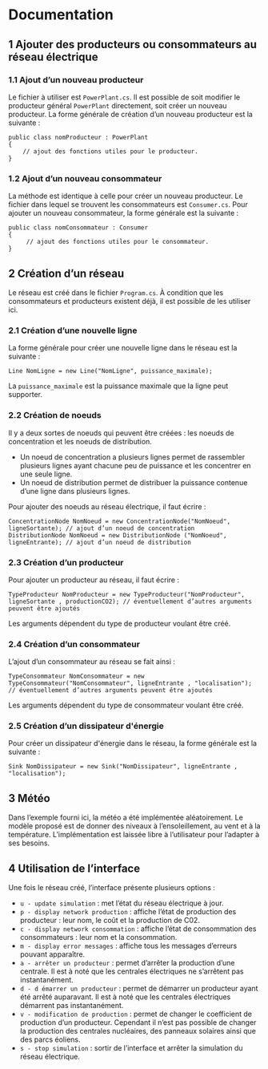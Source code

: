 # Documentation

## 1 Ajouter des producteurs ou consommateurs au réseau électrique

### 1.1 Ajout d’un nouveau producteur

Le fichier à utiliser est `PowerPlant.cs`. Il est possible de soit modifier le producteur général `PowerPlant` directement, soit créer un nouveau producteur.
La forme générale de création d’un nouveau producteur est la suivante :

    public class nomProducteur : PowerPlant
    {
        // ajout des fonctions utiles pour le producteur.
    }

### 1.2 Ajout d’un nouveau consommateur

La méthode est identique à celle pour créer un nouveau producteur. Le fichier dans lequel se trouvent les consommateurs est `Consumer.cs`. Pour ajouter un nouveau consommateur, la forme générale est la suivante :

    public class nomConsommateur : Consumer
    {
         // ajout des fonctions utiles pour le consommateur.
    }

## 2 Création d’un réseau

Le réseau est créé dans le fichier `Program.cs`. À condition que les consommateurs et producteurs existent déjà, il est possible de les utiliser ici.

### 2.1 Création d’une nouvelle ligne

La forme générale pour créer une nouvelle ligne dans le réseau est la suivante :

    Line NomLigne = new Line("NomLigne", puissance_maximale);

La `puissance_maximale` est la puissance maximale que la ligne peut supporter.

### 2.2 Création de noeuds

Il y a deux sortes de noeuds qui peuvent être créées : les noeuds de concentration et les noeuds de distribution.

* Un noeud de concentration a plusieurs lignes permet de rassembler plusieurs lignes ayant chacune peu de puissance et les concentrer en une seule ligne.
* Un noeud de distribution permet de distribuer la puissance contenue d’une ligne dans plusieurs lignes.

Pour ajouter des noeuds au réseau électrique, il faut écrire :

    ConcentrationNode NomNoeud = new ConcentrationNode("NomNoeud", ligneSortante); // ajout d’un noeud de concentration
    DistributionNode NomNoeud = new DistributionNode ("NomNoeud", ligneEntrante); // ajout d’un noeud de distribution

### 2.3 Création d’un producteur

Pour ajouter un producteur au réseau, il faut écrire :

    TypeProducteur NomProducteur = new TypeProducteur("NomProducteur", ligneSortante , productionCO2); // éventuellement d’autres arguments peuvent être ajoutés

Les arguments dépendent du type de producteur voulant être créé.


### 2.4 Création d’un consommateur

L’ajout d’un consommateur au réseau se fait ainsi :

    TypeConsommateur NomConsommateur = new TypeConsommateur("NomConsommateur", ligneEntrante , "localisation"); // éventuellement d’autres arguments peuvent être ajoutés

Les arguments dépendent du type de consommateur voulant être créé.

### 2.5 Création d’un dissipateur d'énergie

Pour créer un dissipateur d'énergie dans le réseau, la forme générale est la suivante :

    Sink NomDissipateur = new Sink("NomDissipateur", ligneEntrante , "localisation");

## 3 Météo

Dans l’exemple fourni ici, la météo a été implémentée aléatoirement. Le modèle proposé est de donner des niveaux à l’ensoleillement, au vent et à la température. L’implémentation est laissée libre à l’utilisateur pour l’adapter à ses besoins.

## 4 Utilisation de l’interface

Une fois le réseau créé, l’interface présente plusieurs options :
* `u - update simulation` : met l’état du réseau électrique à jour.
* `p - display network production` : affiche l’état de production des producteur : leur nom, le coût et la production de C02.
* `c - display network consommation` : affiche l’état de consommation des consommateurs : leur nom et la consommation.
* `m - display error messages` : affiche tous les messages d’erreurs pouvant apparaître.
* `a - arrêter un producteur` : permet d’arrêter la production d’une centrale. Il est à noté que les centrales électriques ne s’arrêtent pas instantanément.
* `d - d ́emarrer un producteur` : permet de démarrer un producteur ayant été arrêté auparavant. Il est à noté que les centrales électriques démarrent pas instantanément.
* `v - modification de production` : permet de changer le coefficient de production d’un producteur. Cependant il n’est pas possible de changer la production des centrales nucléaires, des panneaux solaires ainsi que des parcs éoliens.
* `s - stop simulation` : sortir de l’interface et arrêter la simulation du réseau électrique.